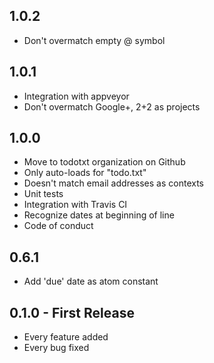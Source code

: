 ## 1.0.2
* Don't overmatch empty @ symbol

## 1.0.1
* Integration with appveyor
* Don't overmatch Google+, 2+2 as projects

## 1.0.0
* Move to todotxt organization on Github
* Only auto-loads for "todo.txt"
* Doesn't match email addresses as contexts
* Unit tests
* Integration with Travis CI
* Recognize dates at beginning of line
* Code of conduct

## 0.6.1
* Add 'due' date as atom constant

## 0.1.0 - First Release
* Every feature added
* Every bug fixed

